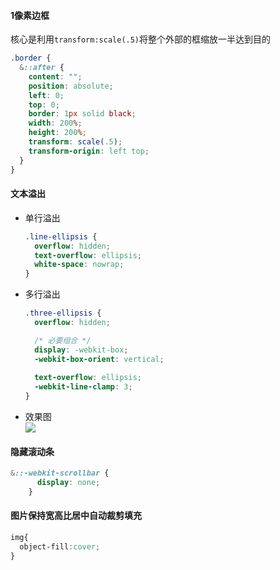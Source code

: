 

#### 1像素边框  
核心是利用`transform:scale(.5)`将整个外部的框缩放一半达到目的  

```scss
.border {
  &::after {
    content: "";
    position: absolute;
    left: 0;
    top: 0;
    border: 1px solid black;
    width: 200%;
    height: 200%;
    transform: scale(.5);
    transform-origin: left top;
  }
}
```

#### 文本溢出

* 单行溢出
  ```css
  .line-ellipsis {
    overflow: hidden;
    text-overflow: ellipsis;
    white-space: nowrap;
  }
  ```

* 多行溢出
  ```css
  .three-ellipsis {
    overflow: hidden;

    /* 必要组合 */
    display: -webkit-box;
    -webkit-box-orient: vertical;
    
    text-overflow: ellipsis;
    -webkit-line-clamp: 3;
  }
  ```
* 效果图  
  ![](http://img.vuedata.cn/ellipsis.jpg)


#### 隐藏滚动条

```css
&::-webkit-scrollbar {
      display: none;
    }
```

#### 图片保持宽高比居中自动裁剪填充

```css
img{
  object-fill:cover;
}
````